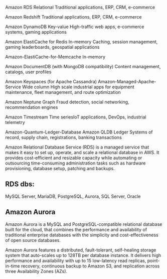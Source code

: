 Amazon RDS Relational Traditional applications, ERP, CRM, e-commerce

Amazon Redshift  Traditional applications, ERP, CRM, e-commerce

Amazon DynamoDB  Key-value  High-traffic web apps, e-commerce systems, gaming applications

Amazon ElastiCache for Redis In-memory Caching, session management, gaming leaderboards, geospatial applications

Amazon-ElastiCache-for-Memcache  In-memory  

Amazon DocumentDB (with MongoDB compatibility)  Content management, catalogs, user profiles

Amazon Keyspaces (for Apache Cassandra) Amazon-Managed-Apache-Service Wide column High scale industrial apps for equipment maintenance, fleet management, and route optimization

Amazon Neptune Graph Fraud detection, social networking, recommendation engines

Amazon Timestream Time seriesIoT applications, DevOps, industrial telemetry

Amazon-Quantum-Ledger-Database Amazon QLDB Ledger Systems of record, supply chain, registrations, banking transactions


Amazon Relational Database Service (RDS) is a managed service that makes it easy to set up, operate, and scale a relational database in AWS. It provides cost-efficient and resizable capacity while automating or outsourcing time-consuming administration tasks such as hardware provisioning, database setup, patching and backups.

## RDS dbs:
MySQL Server, MariaDB, PostgreSQL, Aurora,  SQL Server, Oracle

## Amazon Aurora 
Amazon Aurora is a MySQL and PostgreSQL-compatible relational database built for the cloud, that combines the performance and availability of traditional enterprise databases with the simplicity and cost-effectiveness of open source databases.

Amazon Aurora features a distributed, fault-tolerant, self-healing storage system that auto-scales up to 128TB per database instance. It delivers high performance and availability with up to 15 low-latency read replicas, point-in-time recovery, continuous backup to Amazon S3, and replication across three Availability Zones (AZs).


